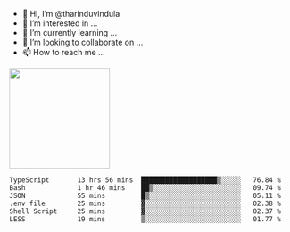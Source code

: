 - 👋 Hi, I’m @tharinduvindula
- 👀 I’m interested in ...
- 🌱 I’m currently learning ...
- 💞️ I’m looking to collaborate on ...
- 📫 How to reach me ...

<!---
tharinduvindula/tharinduvindula is a ✨ special ✨ repository because its `README.md` (this file) appears on your GitHub profile.
You can click the Preview link to take a look at your changes.
--->

<img height="180em" src="https://github-readme-stats.vercel.app/api?username=tharinduvindula&show_icons=true&hide_border=false&&count_private=true&include_all_commits=true" />


<!--START_SECTION:waka-->

```text
TypeScript       13 hrs 56 mins  ███████████████████▒░░░░░   76.84 %
Bash             1 hr 46 mins    ██▒░░░░░░░░░░░░░░░░░░░░░░   09.74 %
JSON             55 mins         █▒░░░░░░░░░░░░░░░░░░░░░░░   05.11 %
.env file        25 mins         ▓░░░░░░░░░░░░░░░░░░░░░░░░   02.38 %
Shell Script     25 mins         ▓░░░░░░░░░░░░░░░░░░░░░░░░   02.37 %
LESS             19 mins         ▒░░░░░░░░░░░░░░░░░░░░░░░░   01.77 %
```

<!--END_SECTION:waka-->
